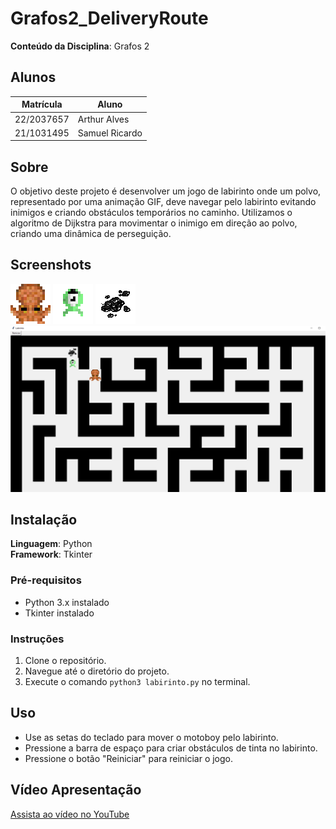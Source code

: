 # Grafos2_DeliveryRoute

**Conteúdo da Disciplina**: Grafos 2<br>

## Alunos

| Matrícula  | Aluno          |
| ---------- | -------------- |
| 22/2037657 | Arthur Alves   |
| 21/1031495 | Samuel Ricardo |

## Sobre

O objetivo deste projeto é desenvolver um jogo de labirinto onde um polvo, representado por uma animação GIF, deve navegar pelo labirinto evitando inimigos e criando obstáculos temporários no caminho. Utilizamos o algoritmo de Dijkstra para movimentar o inimigo em direção ao polvo, criando uma dinâmica de perseguição.

## Screenshots

![Exemplo do motoboy em movimento](/images/polvo.gif)
![Exemplo do inimigo em movimento](/images/alien.gif)
![Exemplo de tinta criada pelo motoboy](/images/tinta_max.png)
![Screenshot do Jogo](/images/jogo.png)


## Instalação

**Linguagem**: Python<br>
**Framework**: Tkinter<br>

### Pré-requisitos

- Python 3.x instalado
- Tkinter instalado

### Instruções

1. Clone o repositório.
2. Navegue até o diretório do projeto.
3. Execute o comando `python3 labirinto.py` no terminal.

## Uso

- Use as setas do teclado para mover o motoboy pelo labirinto.
- Pressione a barra de espaço para criar obstáculos de tinta no labirinto.
- Pressione o botão "Reiniciar" para reiniciar o jogo.

## Vídeo Apresentação

[Assista ao vídeo no YouTube](https://www.youtube.com/watch?v=K8ZTrF1DruY)
